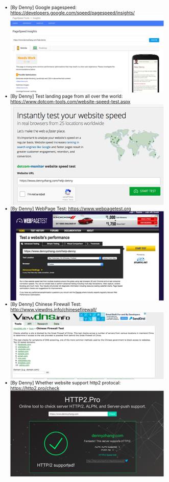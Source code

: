 * [By Denny] Google pagespeed: https://developers.google.com/speed/pagespeed/insights/
![](./images/google-pagespeed.png)
* [By Denny] Test landing page from all over the world: https://www.dotcom-tools.com/website-speed-test.aspx
![](./images/dotcom-tools.png)
* [By Denny] WebPage Test: https://www.webpagetest.org
![](./images/webpage-test.png)
* [By Denny] Chinese Firewall Test: http://www.viewdns.info/chinesefirewall/
![](./images/chinese-firewall-test.png)
* [By Denny] Whether website support http2 protocal: https://http2.pro/check
![](./images/check-http2.png)
